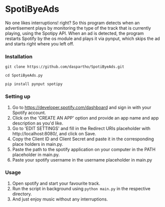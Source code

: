 # SpotiByeAds

No one likes interruptions! right? So this program detects when an advertisement plays by monitoring the type of the track that is currently playing, using the Spotipy API. 
When an ad is detected, the program restarts Spotify by the os module and plays it via pynput, which skips the ad and starts right where you left off.

### Installation
```
git clone https://github.com/daspartho/SpotiByeAds.git
```
```
cd SpotiByeAds.py
```
```
pip install pynput spotipy
```


### Setting up

1. Go to https://developer.spotify.com/dashboard and sign in with your Spotify account.
2. Click on the 'CREATE AN APP' option and provide an app name and app description as you'd like.
3. Go to 'EDIT SETTINGS' and fill in the Redirect URIs placeholder with http://localhost:8080/, and click on Save.
4. Copy the Client ID and Client Secret and paste it in the corresponding place holders in main.py.
5. Paste the path to the spotify application on your computer in the PATH placeholder in main.py.
6. Paste your spotify username in the username placeholder in main.py

### Usage
1. Open spotify and start your favourite track.
2. Run the script in background using `python main.py` in the respective directory.
3. And just enjoy music without any interruptions.
